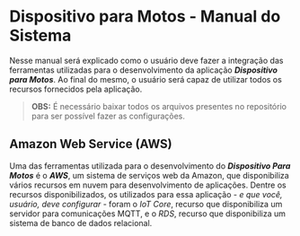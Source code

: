 # Dispositivo para Motos - Manual do Sistema
Nesse manual será explicado como o usuário deve fazer a integração das ferramentas utilizadas para o desenvolvimento da aplicação ***Dispositivo para Motos***. Ao final do mesmo, o usuário será capaz de utilizar todos os recursos fornecidos pela aplicação.

> **OBS:** É necessário baixar todos os arquivos presentes no repositório para ser possível fazer as configurações. 

## Amazon Web Service (AWS)

Uma das ferramentas utilizada para o desenvolvimento do ***Dispositivo Para Motos*** é o ***AWS***, um sistema de serviços web da Amazon, que disponibiliza vários recursos em nuvem para desenvolvimento de aplicações. Dentre os recursos disponibilizados, os utilizados para essa aplicação *- e que você, usuário, deve configurar -* foram o *IoT Core*, recurso que disponibiliza um servidor para comunicações MQTT, e o *RDS*, recurso que disponibiliza um sistema de banco de dados relacional.